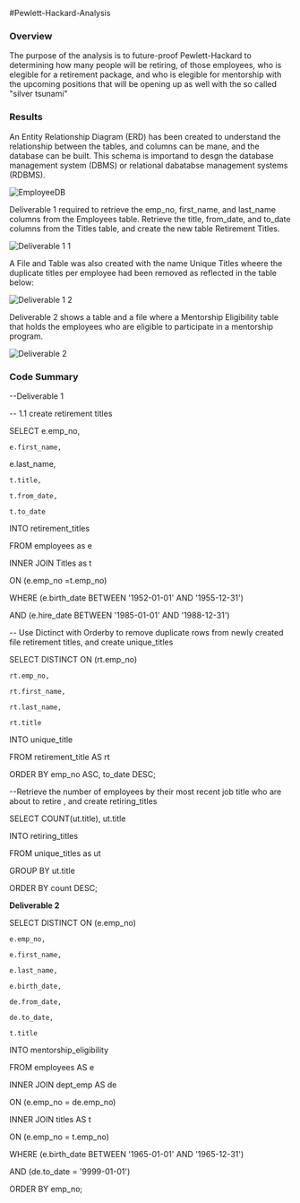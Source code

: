 #Pewlett-Hackard-Analysis


### Overview

The purpose of the analysis is to future-proof Pewlett-Hackard to determining how many people will be retiring, of those employees, who is elegible for a retirement package, and who is elegible for mentorship with the upcoming positions that will be opening up as well with the so called "silver tsunami"

### Results

An Entity Relationship Diagram (ERD) has been created to understand the relationship between the tables, and columns can be mane, and the database can be built.  This schema is importand to desgn the database management system (DBMS) or relational dabatabse management systems (RDBMS).

![EmployeeDB](https://user-images.githubusercontent.com/111101012/205426280-9c278c8a-d7a0-4cc6-b66a-6fb4bdff114d.png)

Deliverable 1 required to retrieve the emp_no, first_name, and last_name columns from the Employees table. Retrieve the title, from_date, and to_date columns from the Titles table, and create the new table Retirement Titles. 

![Deliverable 1 1](https://user-images.githubusercontent.com/111101012/205426248-4f25221e-1961-4c07-be6e-7e518e23a7c5.png)

A File and Table was also created with the name Unique Titles  wheere the duplicate titles per employee had been removed as reflected in the table below:

![Deliverable 1 2](https://user-images.githubusercontent.com/111101012/205426260-00bfc094-7cd2-4091-b7a0-94f1a24824e7.png)

Deliverable 2 shows a table and a file where a Mentorship Eligibility table that holds the employees who are eligible to participate in a mentorship program.

![Deliverable 2](https://user-images.githubusercontent.com/111101012/205426263-e49d3c4f-d59d-4ef4-b12c-5a75cffee8d1.png)

### Code Summary 

--Deliverable 1 

-- 1.1 create retirement titles

SELECT e.emp_no,

    e.first_name,
    
e.last_name,

    t.title,
    
    t.from_date,
    
    t.to_date
    
INTO retirement_titles

FROM employees as e

INNER JOIN Titles as t

ON (e.emp_no =t.emp_no)

WHERE (e.birth_date BETWEEN '1952-01-01' AND '1955-12-31')

AND (e.hire_date BETWEEN '1985-01-01' AND '1988-12-31')


-- Use Dictinct with Orderby to remove duplicate rows from newly created file retirement titles, and create unique_titles

SELECT DISTINCT ON (rt.emp_no) 

    rt.emp_no,
    
    rt.first_name,
    
    rt.last_name,
    
    rt.title
    
INTO unique_title

FROM retirement_title AS rt

ORDER BY emp_no ASC, to_date DESC;


--Retrieve the number of employees by their most recent job title who are about to retire , and create retiring_titles


SELECT COUNT(ut.title), ut.title

INTO retiring_titles

FROM unique_titles as ut

GROUP BY ut.title

ORDER BY count DESC;


**Deliverable 2**

SELECT DISTINCT ON (e.emp_no)

    e.emp_no,
    
    e.first_name,
    
    e.last_name,
    
    e.birth_date,
    
    de.from_date,
    
    de.to_date,
    
    t.title
    
INTO mentorship_eligibility

FROM employees AS e

INNER JOIN dept_emp AS de

ON (e.emp_no = de.emp_no)

INNER JOIN titles AS t

ON (e.emp_no = t.emp_no)

WHERE (e.birth_date BETWEEN '1965-01-01' AND '1965-12-31')

AND (de.to_date = '9999-01-01')

ORDER BY emp_no;
